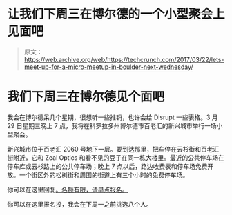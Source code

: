 # 让我们下周三在博尔德的一个小型聚会上见面吧 

> 原文：<https://web.archive.org/web/https://techcrunch.com/2017/03/22/lets-meet-up-for-a-micro-meetup-in-boulder-next-wednesday/>

# 我们下周三在博尔德见个面吧

我会在博尔德呆几个星期，很想听一些推销，也许会给 Disrupt 一些表格。3 月 29 日星期三晚上 7 点，我将在科罗拉多州博尔德市百老汇的新兴城市举行一场小型聚会。

新兴城市位于百老汇 2060 号地下一层。要到达那里，把车停在云杉街和百老汇街附近，它和 Zeal Optics 和看不见的豆子在同一栋大楼里。最近的公共停车场在停车库或云杉路上的公共停车场；晚上 7 点以后，路边收费表和停车场免费开放。一个街区外的松树街和周围的街道上有三个小时的免费停车场。

你可以在这里回复[。名额有限，请早点报名。](https://web.archive.org/web/20221209230107/https://www.eventbrite.com/e/boulder-micro-meetup-tickets-33008825285)

你可以在这里报名投，我会在下周一之前挑选八个人。